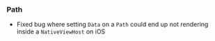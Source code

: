 ### Path
- Fixed bug where setting `Data` on a `Path` could end up not rendering inside a `NativeViewHost` on iOS

